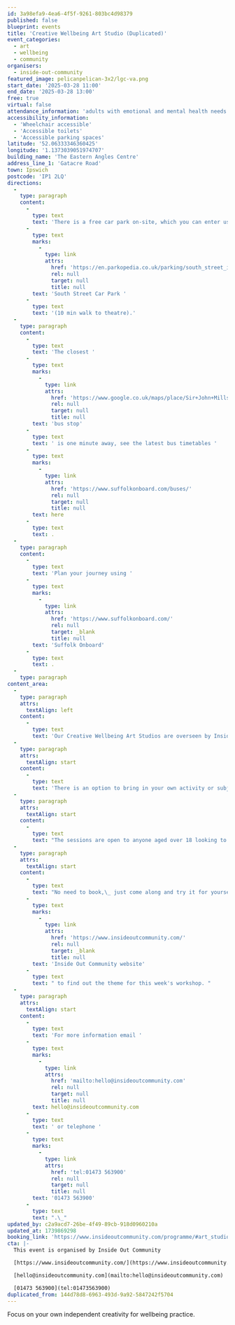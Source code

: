 ```yaml
---
id: 3a98efa9-4ea6-4f5f-9261-803bc4d98379
published: false
blueprint: events
title: 'Creative Wellbeing Art Studio (Duplicated)'
event_categories:
  - art
  - wellbeing
  - community
organisers:
  - inside-out-community
featured_image: pelicanpelican-3x2/lgc-va.png
start_date: '2025-03-28 11:00'
end_date: '2025-03-28 13:00'
free: true
virtual: false
attendance_information: 'adults with emotional and mental health needs'
accessibility_information:
  - 'Wheelchair accessible'
  - 'Accessible toilets'
  - 'Accessible parking spaces'
latitude: '52.06333346360425'
longitude: '1.1373039051974707'
building_name: 'The Eastern Angles Centre'
address_line_1: 'Gatacre Road'
town: Ipswich
postcode: 'IP1 2LQ'
directions:
  -
    type: paragraph
    content:
      -
        type: text
        text: 'There is a free car park on-site, which you can enter using the large blue gates located on the right-hand side of Gatacre Road. Other car parks nearby which are pay and display include '
      -
        type: text
        marks:
          -
            type: link
            attrs:
              href: 'https://en.parkopedia.co.uk/parking/south_street_ipswich/?arriving=202410311500&leaving=202410311700'
              rel: null
              target: null
              title: null
        text: 'South Street Car Park '
      -
        type: text
        text: '(10 min walk to theatre).'
  -
    type: paragraph
    content:
      -
        type: text
        text: 'The closest '
      -
        type: text
        marks:
          -
            type: link
            attrs:
              href: 'https://www.google.co.uk/maps/place/Sir+John+Mills+Theatre/@52.0631843,1.1376062,19.75z/data=!4m12!1m6!3m5!1s0x47d9a1b5f34a8ddd:0xe05bc781d84ef4dd!2sEastern+Angles+Centre!8m2!3d52.0631422!4d1.13732!3m4!1s0x47d9a1b5f9a67d49:0x8856208cee78829a!8m2!3d52.063236!4d1.137275'
              rel: null
              target: null
              title: null
        text: 'bus stop'
      -
        type: text
        text: ' is one minute away, see the latest bus timetables '
      -
        type: text
        marks:
          -
            type: link
            attrs:
              href: 'https://www.suffolkonboard.com/buses/'
              rel: null
              target: null
              title: null
        text: here
      -
        type: text
        text: .
  -
    type: paragraph
    content:
      -
        type: text
        text: 'Plan your journey using '
      -
        type: text
        marks:
          -
            type: link
            attrs:
              href: 'https://www.suffolkonboard.com/'
              rel: null
              target: _blank
              title: null
        text: 'Suffolk Onboard'
      -
        type: text
        text: .
  -
    type: paragraph
content_area:
  -
    type: paragraph
    attrs:
      textAlign: left
    content:
      -
        type: text
        text: 'Our Creative Wellbeing Art Studios are overseen by Inside Out Community Programme Leaders, Allan Williams and Karen Densham and take place at Eastern Angles Centre on a Wednesday afternoon and Friday morning.'
  -
    type: paragraph
    attrs:
      textAlign: start
    content:
      -
        type: text
        text: 'There is an option to bring in your own activity or subject for exploration or to use the weekly ‘themed’ activity outlined by either the programme leaders or visiting artist. '
  -
    type: paragraph
    attrs:
      textAlign: start
    content:
      -
        type: text
        text: "The sessions are open to anyone aged over 18 looking to improve their mental health or emotional wellbeing.\_No previous experience of the arts is necessary.\_"
  -
    type: paragraph
    attrs:
      textAlign: start
    content:
      -
        type: text
        text: "No need to book,\_ just come along and try it for yourself.\_Visit the "
      -
        type: text
        marks:
          -
            type: link
            attrs:
              href: 'https://www.insideoutcommunity.com/'
              rel: null
              target: _blank
              title: null
        text: 'Inside Out Community website'
      -
        type: text
        text: " to find out the theme for this week's workshop. "
  -
    type: paragraph
    attrs:
      textAlign: start
    content:
      -
        type: text
        text: 'For more information email '
      -
        type: text
        marks:
          -
            type: link
            attrs:
              href: 'mailto:hello@insideoutcommunity.com'
              rel: null
              target: null
              title: null
        text: hello@insideoutcommunity.com
      -
        type: text
        text: ' or telephone '
      -
        type: text
        marks:
          -
            type: link
            attrs:
              href: 'tel:01473 563900'
              rel: null
              target: null
              title: null
        text: '01473 563900'
      -
        type: text
        text: ".\_"
updated_by: c2a9acd7-26be-4f49-89cb-918d0960210a
updated_at: 1739869298
booking_link: 'https://www.insideoutcommunity.com/programme/#art_studio'
cta: |-
  This event is organised by Inside Out Community

  [https://www.insideoutcommunity.com/](https://www.insideoutcommunity.com/) 

  [hello@insideoutcommunity.com](mailto:hello@insideoutcommunity.com)

  [01473 563900](tel:01473563900)
duplicated_from: 144d78d8-6963-493d-9a92-5847242f5704
---
```

Focus on your own independent creativity for wellbeing practice.